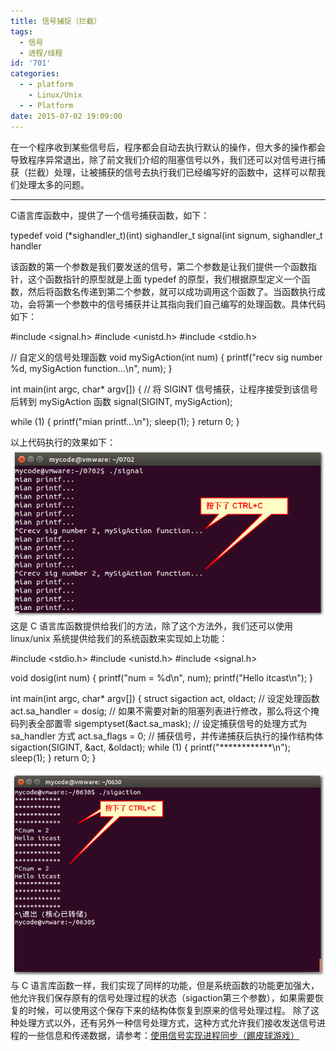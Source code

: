 ```yaml
---
title: 信号捕捉（拦截）
tags:
  - 信号
  - 进程/线程
id: '701'
categories:
  - - platform
    - Linux/Unix
  - - Platform
date: 2015-07-02 19:09:00
---
```


在一个程序收到某些信号后，程序都会自动去执行默认的操作，但大多的操作都会导致程序异常退出，除了前文我们介绍的阻塞信号以外，我们还可以对信号进行捕获（拦截）处理，让被捕获的信号去执行我们已经编写好的函数中，这样可以帮我们处理太多的问题。
<!-- more -->
* * *

C语言库函数中，提供了一个信号捕获函数，如下：

typedef void (\*sighandler\_t)(int)
sighandler\_t signal(int signum, sighandler\_t handler

该函数的第一个参数是我们要发送的信号，第二个参数是让我们提供一个函数指针，这个函数指针的原型就是上面 typedef 的原型，我们根据原型定义一个函数，然后将函数名传递到第二个参数，就可以成功调用这个函数了。当函数执行成功，会将第一个参数中的信号捕获并让其指向我们自己编写的处理函数。具体代码如下：

#include <signal.h>
#include <unistd.h>
#include <stdio.h>

// 自定义的信号处理函数
void mySigAction(int num)
{
printf("recv sig number %d, mySigAction function...\\n", num);
}

int main(int argc, char\* argv\[\])
{
// 将 SIGINT 信号捕获，让程序接受到该信号后转到 mySigAction 函数
signal(SIGINT, mySigAction);

while (1)
{
printf("mian printf...\\n");
sleep(1);
}
return 0;
}

以上代码执行的效果如下： [![2015-07-02_185950](/images/2015/07/2015-07-02_185950.png)](/images/2015/07/2015-07-02_185950.png) 这是 C 语言库函数提供给我们的方法，除了这个方法外，我们还可以使用 linux/unix 系统提供给我们的系统函数来实现如上功能：

#include <stdio.h>
#include <unistd.h>
#include <signal.h>

void dosig(int num)
{
printf("num = %d\\n", num);
printf("Hello itcast\\n");
}

int main(int argc, char\* argv\[\])
{
struct sigaction act, oldact;
// 设定处理函数
act.sa\_handler = dosig;
// 如果不需要对新的阻塞列表进行修改，那么将这个掩码列表全部置零
sigemptyset(&act.sa\_mask);
// 设定捕获信号的处理方式为 sa\_handler 方式
act.sa\_flags = 0;
// 捕获信号，并传递捕获后执行的操作结构体
sigaction(SIGINT, &act, &oldact);
while (1)
{
printf("\*\*\*\*\*\*\*\*\*\*\*\*\\n");
sleep(1);
}
return 0;
}

[![2015-07-02_190601](/images/2015/07/2015-07-02_190601.png)](/images/2015/07/2015-07-02_190601.png) 与 C 语言库函数一样，我们实现了同样的功能，但是系统函数的功能更加强大，他允许我们保存原有的信号处理过程的状态（sigaction第三个参数），如果需要恢复的时候，可以使用这个保存下来的结构体恢复到原来的信号处理过程。 除了这种处理方式以外，还有另外一种信号处理方式，这种方式允许我们接收发送信号进程的一些信息和传递数据，请参考：[使用信号实现进程同步（踢皮球游戏）](http://www.mycode.net.cn/platform/689.html)